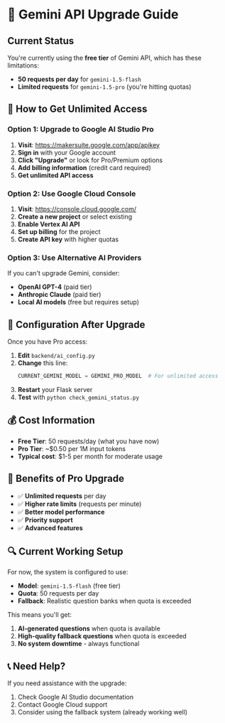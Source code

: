 # 🚀 Gemini API Upgrade Guide

## Current Status
You're currently using the **free tier** of Gemini API, which has these limitations:
- **50 requests per day** for `gemini-1.5-flash`
- **Limited requests** for `gemini-1.5-pro` (you're hitting quotas)

## 🎯 How to Get Unlimited Access

### Option 1: Upgrade to Google AI Studio Pro
1. **Visit**: https://makersuite.google.com/app/apikey
2. **Sign in** with your Google account
3. **Click "Upgrade"** or look for Pro/Premium options
4. **Add billing information** (credit card required)
5. **Get unlimited API access**

### Option 2: Use Google Cloud Console
1. **Visit**: https://console.cloud.google.com/
2. **Create a new project** or select existing
3. **Enable Vertex AI API**
4. **Set up billing** for the project
5. **Create API key** with higher quotas

### Option 3: Use Alternative AI Providers
If you can't upgrade Gemini, consider:
- **OpenAI GPT-4** (paid tier)
- **Anthropic Claude** (paid tier)
- **Local AI models** (free but requires setup)

## 🔧 Configuration After Upgrade

Once you have Pro access:

1. **Edit** `backend/ai_config.py`
2. **Change** this line:
   ```python
   CURRENT_GEMINI_MODEL = GEMINI_PRO_MODEL  # For unlimited access
   ```
3. **Restart** your Flask server
4. **Test** with `python check_gemini_status.py`

## 💰 Cost Information

- **Free Tier**: 50 requests/day (what you have now)
- **Pro Tier**: ~$0.50 per 1M input tokens
- **Typical cost**: $1-5 per month for moderate usage

## 🎉 Benefits of Pro Upgrade

- ✅ **Unlimited requests** per day
- ✅ **Higher rate limits** (requests per minute)
- ✅ **Better model performance**
- ✅ **Priority support**
- ✅ **Advanced features**

## 🔍 Current Working Setup

For now, the system is configured to use:
- **Model**: `gemini-1.5-flash` (free tier)
- **Quota**: 50 requests per day
- **Fallback**: Realistic question banks when quota is exceeded

This means you'll get:
1. **AI-generated questions** when quota is available
2. **High-quality fallback questions** when quota is exceeded
3. **No system downtime** - always functional

## 📞 Need Help?

If you need assistance with the upgrade:
1. Check Google AI Studio documentation
2. Contact Google Cloud support
3. Consider using the fallback system (already working well) 